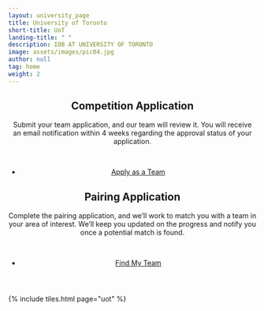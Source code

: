 ```yaml
---
layout: university_page
title: University of Toronto
short-title: UoT
landing-title: " "
description: IOB AT UNIVERSITY OF TORONTO
image: assets/images/pic04.jpg
author: null
tag: home
weight: 2
---
```


<!-- Main -->
<div id="main" class="alt">
    <section id="one" class="alt">
      <div class="inner">
        <header>
          <div class="row">
            <div class="6u 12u$(small)">
              <div class="box">
                <h1>Competition Application</h1>
                <p>Submit your team application, and our team will review it. You will receive an email notification within 4 weeks regarding the approval status of your application.</p>
                 <br>
                <ul class="actions fit">
                  <li>
                   <a href="{{ '/competition-application-uot.html' | prepend: site.baseurl | prepend: site.url }}" target="_blank" class="button fit">Apply as a Team</a>
                  </li>
                </ul>
              </div>
            </div>
            <div class="6u 12u$(small)">
              <div class="box">
                <h1>Pairing Application</h1>
                <p>
                 Complete the pairing application, and we’ll work to match you with a team in your area of interest. We’ll keep you updated on the progress and notify you once a potential match is found.
                </p>
                <br>
                <ul class="actions fit">
                  <li>
                    <a href="{{ '/competition-application-request-pairing-uot.html' | prepend: site.baseurl | prepend: site.url }}" target="_blank" class="button fit">Find My Team</a>
                  </li>
                </ul>
              </div>
            </div>
          </div>
        </header>
      </div>
    </section>
</div>

{% include tiles.html page="uot" %}

